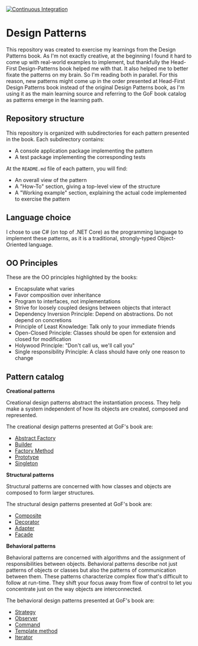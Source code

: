 [![Continuous Integration](https://github.com/kaiosilveira/design-patterns/actions/workflows/dotnet.yml/badge.svg)](https://github.com/kaiosilveira/design-patterns/actions/workflows/dotnet.yml)

# Design Patterns

This repository was created to exercise my learnings from the Design Patterns book.
As I'm not exactly creative, at the beginning I found it hard to come up with real-world examples to implement, but thankfully the Head-First Design-Patterns book helped me with that. It also helped me to better fixate the patterns on my brain. So I'm reading both in parallel. For this reason, new patterns might come up in the order presented at Head-First Design Patterns book instead of the original Design Patterns book, as I'm using it as the main learning source and referring to the GoF book catalog as patterns emerge in the learning path.

## Repository structure

This repository is organized with subdirectories for each pattern presented in the book. Each subdirectory contains:

- A console application package implementing the pattern
- A test package implementing the corresponding tests

At the `README.md` file of each pattern, you will find:

- An overall view of the pattern
- A "How-To" section, giving a top-level view of the structure
- A "Working example" section, explaining the actual code implemented to exercise the pattern

## Language choice

I chose to use C# (on top of .NET Core) as the programming language to implement these patterns, as it is a traditional, strongly-typed Object-Oriented language.

## OO Principles

These are the OO principles highlighted by the books:

- Encapsulate what varies
- Favor composition over inheritance
- Program to interfaces, not implementations
- Strive for loosely coupled designs between objects that interact
- Dependency Inversion Principle: Depend on abstractions. Do not depend on concretions
- Principle of Least Knowledge: Talk only to your immediate friends
- Open-Closed Principle: Classes should be open for extension and closed for modification
- Holywood Principle: "Don't call us, we'll call you"
- Single responsibility Principle: A class should have only one reason to change

## Pattern catalog

**Creational patterns**

Creational design patterns abstract the instantiation process. They help make a system independent of how its objects are created, composed and represented.

The creational design patterns presented at GoF's book are:

- [Abstract Factory](/abstract-factory)
- [Builder](/builder)
- [Factory Method](/factory-method)
- [Prototype](/prototype)
- [Singleton](/singleton)

**Structural patterns**

Structural patterns are concerned with how classes and objects are composed to form larger structures.

The structural design patterns presented at GoF's book are:

- [Composite](/composite)
- [Decorator](/decorator)
- [Adapter](/adapter)
- [Facade](/facade)

**Behavioral patterns**

Behavioral patterns are concerned with algorithms and the assignment of responsibilities between objects. Behavioral patterns describe not just patterns of objects or classes but also the patterns of communication between them. These patterns characterize complex flow that's difficult to follow at run-time. They shift your focus away from flow of control to let you concentrate just on the way objects are interconnected.

The behavioral design patterns presented at GoF's book are:

- [Strategy](/strategy)
- [Observer](/observer)
- [Command](/command)
- [Template method](/template-method)
- [Iterator](/iterator)
